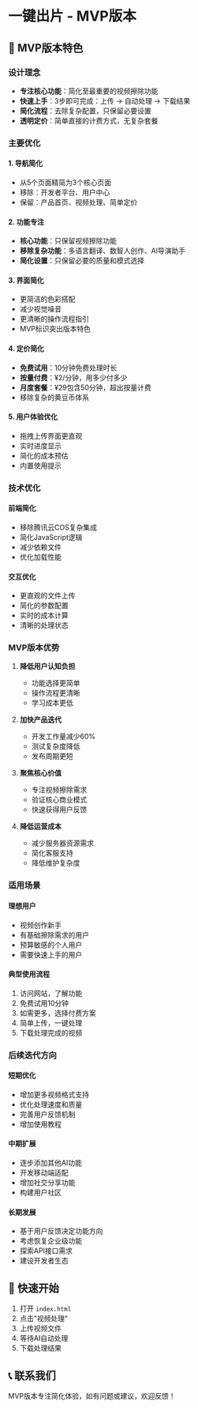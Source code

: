 # 一键出片 - MVP版本

## 🎯 MVP版本特色

### 设计理念
- **专注核心功能**：简化至最重要的视频擦除功能
- **快速上手**：3步即可完成：上传 → 自动处理 → 下载结果  
- **简化流程**：去除复杂配置，只保留必要设置
- **透明定价**：简单直接的计费方式，无复杂套餐

### 主要优化

#### 1. 导航简化
- 从5个页面精简为3个核心页面
- 移除：开发者平台、用户中心
- 保留：产品首页、视频处理、简单定价

#### 2. 功能专注
- **核心功能**：只保留视频擦除功能
- **移除复杂功能**：多语言翻译、数智人创作、AI导演助手
- **简化设置**：只保留必要的质量和模式选择

#### 3. 界面简化
- 更简洁的色彩搭配
- 减少视觉噪音
- 更清晰的操作流程指引
- MVP标识突出版本特色

#### 4. 定价简化
- **免费试用**：10分钟免费处理时长
- **按量付费**：¥2/分钟，用多少付多少
- **月度套餐**：¥29包含50分钟，超出按量计费
- 移除复杂的黄豆币体系

#### 5. 用户体验优化
- 拖拽上传界面更直观
- 实时进度显示
- 简化的成本预估
- 内置使用提示

### 技术优化

#### 前端简化
- 移除腾讯云COS复杂集成
- 简化JavaScript逻辑
- 减少依赖文件
- 优化加载性能

#### 交互优化
- 更直观的文件上传
- 简化的参数配置
- 实时的成本计算
- 清晰的处理状态

### MVP版本优势

1. **降低用户认知负担**
   - 功能选择更简单
   - 操作流程更清晰
   - 学习成本更低

2. **加快产品迭代**
   - 开发工作量减少60%
   - 测试复杂度降低
   - 发布周期更短

3. **聚焦核心价值**
   - 专注视频擦除需求
   - 验证核心商业模式
   - 快速获得用户反馈

4. **降低运营成本**
   - 减少服务器资源需求
   - 简化客服支持
   - 降低维护复杂度

### 适用场景

#### 理想用户
- 视频创作新手
- 有基础擦除需求的用户
- 预算敏感的个人用户
- 需要快速上手的用户

#### 典型使用流程
1. 访问网站，了解功能
2. 免费试用10分钟
3. 如需更多，选择付费方案
4. 简单上传，一键处理
5. 下载处理完成的视频

### 后续迭代方向

#### 短期优化
- 增加更多视频格式支持
- 优化处理速度和质量
- 完善用户反馈机制
- 增加使用教程

#### 中期扩展
- 逐步添加其他AI功能
- 开发移动端适配
- 增加社交分享功能
- 构建用户社区

#### 长期发展
- 基于用户反馈决定功能方向
- 考虑恢复企业级功能
- 探索API接口需求
- 建设开发者生态

## 🚀 快速开始

1. 打开 `index.html`
2. 点击"视频处理"
3. 上传视频文件
4. 等待AI自动处理
5. 下载处理结果

## 📞 联系我们

MVP版本专注简化体验，如有问题或建议，欢迎反馈！ 